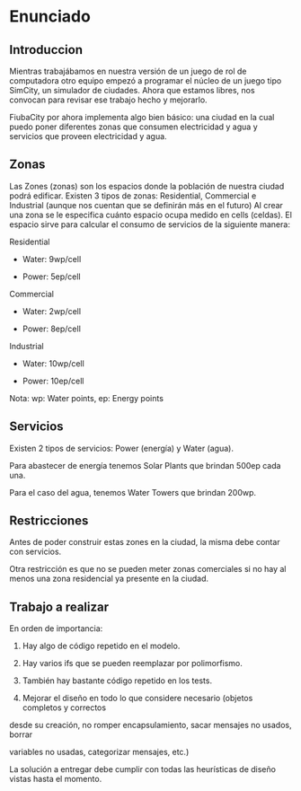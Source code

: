 # Enunciado

## Introduccion

Mientras trabajábamos en nuestra versión de un juego de rol de computadora otro equipo empezó a programar el núcleo de un juego tipo SimCity, un simulador de ciudades. Ahora que estamos libres, nos convocan para revisar ese trabajo hecho y mejorarlo.

FiubaCity por ahora implementa algo bien básico: una ciudad en la cual puedo poner diferentes zonas que consumen electricidad y agua y servicios que proveen electricidad y agua.

## Zonas

Las Zones (zonas) son los espacios donde la población de nuestra ciudad podrá edificar. Existen 3 tipos de zonas: Residential, Commercial e Industrial (aunque nos cuentan que se definirán más en el futuro) Al crear una zona se le especifica cuánto espacio ocupa medido en cells (celdas). El espacio sirve para calcular el consumo de servicios de la siguiente manera:

Residential
    

-   Water: 9wp/cell
    
-   Power: 5ep/cell
    

Commercial
    

-   Water: 2wp/cell
    
-   Power: 8ep/cell
    

Industrial
    

-   Water: 10wp/cell
    
-   Power: 10ep/cell
    

Nota: wp: Water points, ep: Energy points

## Servicios

Existen 2 tipos de servicios: Power (energía) y Water (agua).

Para abastecer de energía tenemos Solar Plants que brindan 500ep cada una.

Para el caso del agua, tenemos Water Towers que brindan 200wp.

## Restricciones

Antes de poder construir estas zones en la ciudad, la misma debe contar con servicios.

Otra restricción es que no se pueden meter zonas comerciales si no hay al menos una zona residencial ya presente en la ciudad.

## Trabajo a realizar

En orden de importancia:

1. Hay algo de código repetido en el modelo.

2. Hay varios ifs que se pueden reemplazar por polimorfismo.

3. También hay bastante código repetido en los tests.

4. Mejorar el diseño en todo lo que considere necesario (objetos completos y correctos

desde su creación, no romper encapsulamiento, sacar mensajes no usados, borrar

variables no usadas, categorizar mensajes, etc.)

La solución a entregar debe cumplir con todas las heurísticas de diseño vistas hasta el momento.
